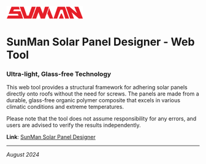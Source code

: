 <img src="https://github.com/calmense/SunManPanelDesign_Draft/blob/main/Sunman_logo.png" alt="SunMan Logo" width="200"/>

# SunMan Solar Panel Designer - Web Tool

### Ultra-light, Glass-free Technology

This web tool provides a structural framework for adhering solar panels directly onto roofs without the need for screws. The panels are made from a durable, glass-free organic polymer composite that excels in various climatic conditions and extreme temperatures.

Please note that the tool does not assume responsibility for any errors, and users are advised to verify the results independently.

**Link**: [SunMan Solar Panel Designer](https://sunman-arup-solar-panel-design_draft.streamlit.app/)

---

*August 2024*

